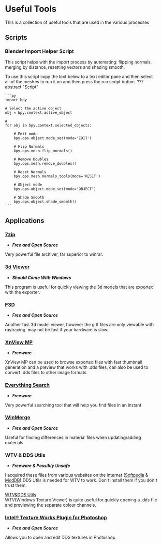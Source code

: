 # Useful Tools
This is a collection of useful tools that are used in the various processes 

## Scripts

### Blender Import Helper Script  

This script helps with the import process by automating: flipping normals, merging by distance, resetting vectors and shading smooth. 

To use this script copy the text below to a text editor pane and then select all of the meshes to run it on and then press the run script button.
??? abstract "Script"

    ```py
    import bpy

    # Select the active object
    obj = bpy.context.active_object

    # 
    for obj in bpy.context.selected_objects:

        # Edit mode
        bpy.ops.object.mode_set(mode='EDIT')
        
        # Flip Normals    
        bpy.ops.mesh.flip_normals()

        # Remove Doubles
        bpy.ops.mesh.remove_doubles()

        # Reset Normals
        bpy.ops.mesh.normals_tools(mode='RESET')
        
        # Object mode    
        bpy.ops.object.mode_set(mode='OBJECT')

        # Shade Smooth
        bpy.ops.object.shade_smooth()
    ```


## Applications  

### [7zip](https://7-zip.org/) 
- ***Free and Open Source***   

Very powerful file archiver, far superior to winrar.  

### [3d Viewer](https://www.microsoft.com/store/productId/9NBLGGH42THS)
- ***Should Come With Windows***  

This program is useful for quickly viewing the 3d models that are exported with the exporter.  

### [F3D](https://github.com/f3d-app/f3d)
- ***Free and Open Source***   

Another fast 3d model viewer, however the gltf files are only viewable with raytracing, may not be fast if your hardware is slow. 

### [XnView MP](https://www.xnview.com/en/)  
- ***Freeware***  

XnView MP can be used to browse exported files with fast thumbnail generation and a preview that works with .dds files, can also be used to convert .dds files to other image formats.  

### [Everything Search](https://www.voidtools.com/)
- ***Freeware***  

Very powerful searching tool that will help you find files in an instant 

### [WinMerge](https://winmerge.org/)
- ***Free and Open Source***

Useful for finding differences in material files when updating/adding materials 

### WTV & DDS Utils  
- ***Freeware & Possibly Unsafe***  

I acquired these files from various websites on the internet ([Softpedia](https://www.softpedia.com/get/Multimedia/Graphic/Graphic-Viewers/WTV.shtml) & [ModDB](https://www.moddb.com/downloads/nvidia-dds-utilities)) DDS Utils is needed for WTV to work. Don't install them if you don't trust them.  

[WTV&DDS Utils](../../assets/files/WTV&DDS_Utils.7z)  
WTV(Windows Texture Viewer) is quite useful for quickly opening a .dds file and previewing the separate colour channels.  

### [Intel® Texture Works Plugin for Photoshop](https://github.com/GameTechDev/Intel-Texture-Works-Plugin)
- ***Free and Open Source***

Allows you to open and edit DDS textures in Photoshop.